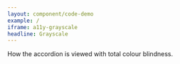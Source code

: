 ```yaml
---
layout: component/code-demo
example: /
iframe: a11y-grayscale
headline: Grayscale
---
```



How the accordion is viewed with total colour blindness.

